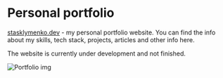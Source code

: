 # Personal portfolio
[stasklymenko.dev](https://stasklymenko.dev/) - my personal portfolio website. You can find the info about my skills, tech stack, projects, articles and other info here.

The website is currently under development and not finished.

![Portfolio img](https://i.imgur.com/Q5m8JFu.png)